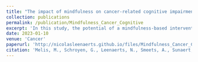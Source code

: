 ```yaml
---
title: "The impact of mindfulness on cancer-related cognitive impairment in breast cancer survivors with cognitive complaints"
collection: publications
permalink: /publication/Mindfulness_Cancer_Cognitive
excerpt: 'In this study, the potential of a mindfulness-based intervention to reduce CRCI in breast cancer survivors, compared with physical training and a wait list control group, was investigated.'
date: 2023-01-10
venue: 'Cancer'
paperurl: 'http://nicolasleenaerts.github.io/files/Mindfulness_Cancer_Cognitive.pdf'
citation: 'Melis, M., Schroyen, G., Leenaerts, N., Smeets, A., Sunaert, S., Van der Gucht, K., & Deprez, S. (2023). The impact of mindfulness on cancer-related cognitive impairment in breast cancer survivors with cognitive complaints. Cancer, 129(7), 1105–1116. https://doi.org/10.1002/cncr.34640'
---
```

